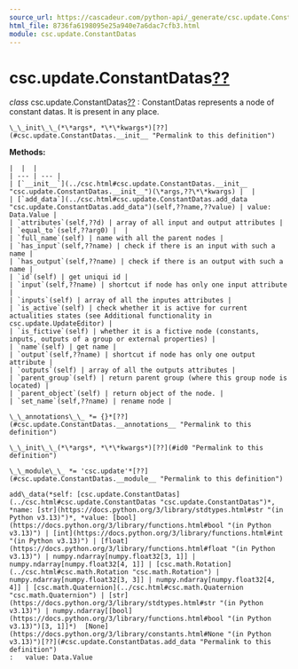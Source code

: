 ```yaml
---
source_url: https://cascadeur.com/python-api/_generate/csc.update.ConstantDatas.html
html_file: 8736fa6198095e25a940e7a6dac7cfb3.html
module: csc.update.ConstantDatas
---
```


# csc.update.ConstantDatas[??](#csc-update-constantdatas "Permalink to this heading")

*class* csc.update.ConstantDatas[??](#csc.update.ConstantDatas "Permalink to this definition")
:   ConstantDatas represents a node of constant datas. It is present in any place.

    \_\_init\_\_(*\*args*, *\*\*kwargs*)[??](#csc.update.ConstantDatas.__init__ "Permalink to this definition")

    
**Methods:**

    |  |  |
    | --- | --- |
    | [`__init__`](../csc.html#csc.update.ConstantDatas.__init__ "csc.update.ConstantDatas.__init__")(\*args,??\*\*kwargs) |  |
    | [`add_data`](../csc.html#csc.update.ConstantDatas.add_data "csc.update.ConstantDatas.add_data")(self,??name,??value) | value: Data.Value |
    | `attributes`(self,??d) | array of all input and output attributes |
    | `equal_to`(self,??arg0) |  |
    | `full_name`(self) | name with all the parent nodes |
    | `has_input`(self,??name) | check if there is an input with such a name |
    | `has_output`(self,??name) | check if there is an output with such a name |
    | `id`(self) | get uniqui id |
    | `input`(self,??name) | shortcut if node has only one input attribute |
    | `inputs`(self) | array of all the inputes attributes |
    | `is_active`(self) | check whether it is active for current actualities states (see Additional functionality in csc.update.UpdateEditor) |
    | `is_fictive`(self) | whether it is a fictive node (constants, inputs, outputs of a group or external properties) |
    | `name`(self) | get name |
    | `output`(self,??name) | shortcut if node has only one output attribute |
    | `outputs`(self) | array of all the outputs attributes |
    | `parent_group`(self) | return parent group (where this group node is located) |
    | `parent_object`(self) | return object of the node. |
    | `set_name`(self,??name) | rename node |

    \_\_annotations\_\_ *= {}*[??](#csc.update.ConstantDatas.__annotations__ "Permalink to this definition")

    \_\_init\_\_(*\*args*, *\*\*kwargs*)[??](#id0 "Permalink to this definition")

    \_\_module\_\_ *= 'csc.update'*[??](#csc.update.ConstantDatas.__module__ "Permalink to this definition")

    add\_data(*self: [csc.update.ConstantDatas](../csc.html#csc.update.ConstantDatas "csc.update.ConstantDatas")*, *name: [str](https://docs.python.org/3/library/stdtypes.html#str "(in Python v3.13)")*, *value: [bool](https://docs.python.org/3/library/functions.html#bool "(in Python v3.13)") | [int](https://docs.python.org/3/library/functions.html#int "(in Python v3.13)") | [float](https://docs.python.org/3/library/functions.html#float "(in Python v3.13)") | numpy.ndarray[numpy.float32[3, 1]] | numpy.ndarray[numpy.float32[4, 1]] | [csc.math.Rotation](../csc.html#csc.math.Rotation "csc.math.Rotation") | numpy.ndarray[numpy.float32[3, 3]] | numpy.ndarray[numpy.float32[4, 4]] | [csc.math.Quaternion](../csc.html#csc.math.Quaternion "csc.math.Quaternion") | [str](https://docs.python.org/3/library/stdtypes.html#str "(in Python v3.13)") | numpy.ndarray[[bool](https://docs.python.org/3/library/functions.html#bool "(in Python v3.13)")[3, 1]]*)  [None](https://docs.python.org/3/library/constants.html#None "(in Python v3.13)")[??](#csc.update.ConstantDatas.add_data "Permalink to this definition")
    :   value: Data.Value
